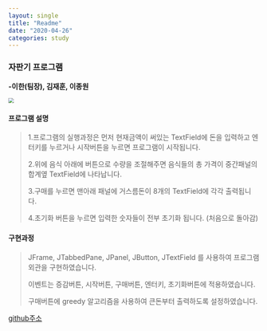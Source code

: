 ```yaml
---
layout: single
title: "Readme"
date: "2020-04-26"
categories: study
---
```


### 자판기 프로그램

 **-이한(팀장), 김재훈, 이종원**

<img src="https://user-images.githubusercontent.com/62750326/80284729-2a51d080-875b-11ea-8077-ce58bf725c74.PNG" style="zoom:67%;" />   



#### 프로그램 설명

> 1.프로그램의 실행과정은 먼저 현재금액이 써있는 TextField에 돈을 입력하고 엔터키를 누르거나 시작버튼을 누르면 프로그램이 시작됩니다. 
>
> 2.위에 음식 아래에 버튼으로 수량을 조절해주면 음식들의 총 가격이 중간패널의 합계옆 TextField에 나타납니다. 
>
> 3.구매를 누르면 맨아래 패널에 거스름돈이 8개의 TextField에 각각 출력됩니다. 
>
> 4.초기화 버튼을 누르면 입력한 숫자들이 전부 초기화 됩니다. (처음으로 돌아감)



#### 구현과정

>  JFrame, JTabbedPane, JPanel, JButton, JTextField 를 사용하여 프로그램 외관을 구현하였습니다.
>
> 이벤트는 증감버튼, 시작버튼, 구매버튼, 엔터키, 초기화버튼에 적용하였습니다.
>
> 구매버튼에 greedy 알고리즘을 사용하여  큰돈부터 출력하도록 설정하였습니다.



[github주소](https://github.com/incheonPractice/incheonPractice)